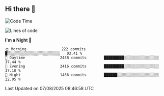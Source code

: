 ## Hi there 👋

<!--
**Wangmerlyn/Wangmerlyn** is a ✨ _special_ ✨ repository because its `README.md` (this file) appears on your GitHub profile.

Here are some ideas to get you started:

- 🔭 I’m currently working on ...
- 🌱 I’m currently learning ...
- 👯 I’m looking to collaborate on ...
- 🤔 I’m looking for help with ...
- 💬 Ask me about ...
- 📫 How to reach me: ...
- 😄 Pronouns: ...
- ⚡ Fun fact: ...
-->
<!--START_SECTION:waka-->
![Code Time](http://img.shields.io/badge/Code%20Time-477%20hrs%2038%20mins-blue)

![Lines of code](https://img.shields.io/badge/From%20Hello%20World%20I%27ve%20Written-41.1%20million%20lines%20of%20code-blue)

**I'm a Night 🦉** 

```text
🌞 Morning                222 commits         █░░░░░░░░░░░░░░░░░░░░░░░░   03.41 % 
🌆 Daytime                2438 commits        █████████░░░░░░░░░░░░░░░░   37.44 % 
🌃 Evening                2416 commits        █████████░░░░░░░░░░░░░░░░   37.10 % 
🌙 Night                  1436 commits        ██████░░░░░░░░░░░░░░░░░░░   22.05 % 
```



 Last Updated on 07/08/2025 08:46:58 UTC
<!--END_SECTION:waka-->
